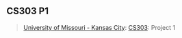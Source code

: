 ## CS303 P1
> [University of Missouri - Kansas City](https://www.umkc.edu/): [CS303](https://catalog.umkc.edu/search/?P=COMP-SCI%20303): Project 1
